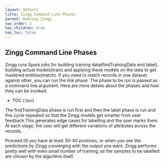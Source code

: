 ```yaml
---
layout: default
title: Zingg Command Line Phases
parent: Running Zingg
nav_order: 3
has_children: true
has_toc: false
---
```

## Zingg Command Line Phases
Zingg runs Spark jobs for building training data(findTrainingData and label), building actual models(train) and applying these models on the data to get mastered entities(match). If you need to match records in one dataset against other, you can run the link phase. The phase to be run is passed as a command line argument. Here are more details about the phases and how they can be invoked.

- TOC
{:toc}

The findTrainingData phase is run first and then the label phase is run and this cycle repeated so that the Zingg models get smarter from user feedback.This generates edge cases for labelling and the user marks them. At each stage, the user will get different variations of attributes across the records. 

Proceed till you have at least 30-40 positives, or when you see the predictions by Zingg converging with the output you want. Zingg performs pretty well with even small number of training, as the samples to be labelled are chosen by the algorithm itself. 


